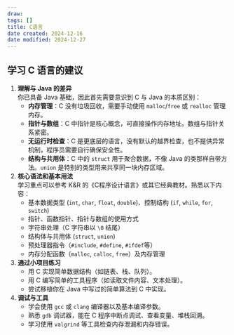 ```yaml
---
draw:
tags: []
title: C语言
date created: 2024-12-16
date modified: 2024-12-27
---
```


## 学习 C 语言的建议

1. **理解与 Java 的差异**  
    你已具备 Java 基础，因此首先需要意识到 C 与 Java 的本质区别：
    - **内存管理**：C 没有垃圾回收，需要手动使用 `malloc`/`free` 或 `realloc` 管理内存。
    - **指针与数组**：C 中指针是核心概念，可直接操作内存地址。数组与指针关系紧密。
    - **无运行时检查**：C 是更底层的语言，没有默认的越界检查，也不提供异常机制，程序员需要自行确保安全性。
    - **结构与共用体**：C 中的 `struct` 用于聚合数据，不像 Java 的类那样自带方法。`union` 是特别的类型用来共享同一块内存区域。
2. **核心语法和基本用法**  
    学习重点可以参考 K&R 的《C程序设计语言》或其它经典教材。熟悉以下内容：
    - 基本数据类型 (`int`, `char`, `float`, `double`)、控制结构 (`if`, `while`, `for`, `switch`)
    - 指针、函数指针、指针与数组的使用方式
    - 字符串处理（C 字符串以 `\0` 结尾）
    - 结构体与共用体 (`struct`, `union`)
    - 预处理器指令（`#include`, `#define`, `#ifdef`等）
    - 内存分配函数（`malloc`, `calloc`, `free`）及内存管理
3. **通过小项目练习**
    - 用 C 实现简单数据结构（如链表、栈、队列）。
    - 用 C 编写简单的工具程序（如读取文件内容、文本处理）。
    - 尝试移植你在 Java 中写过的简单算法到 C 中实现。
4. **调试与工具**
    - 学会使用 `gcc` 或 `clang` 编译器以及基本编译参数。
    - 熟悉 `gdb` 调试器，能在 C 程序中断点调试、查看变量、堆栈回溯。
    - 学习使用 `valgrind` 等工具检查内存泄漏和内存错误。
